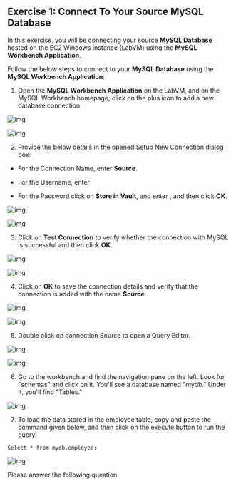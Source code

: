 ## Exercise 1: Connect To Your Source MySQL Database
In this exercise, you will be connecting your source **MySQL Database** hosted on the EC2 Windows Instance (LabVM) using the **MySQL Workbench Application**.

Follow the below steps to connect to your **MySQL Database** using the **MySQL Workbench Application**:

1. Open the **MySQL Workbench Application** on the LabVM, and on the MySQL Workbench homepage, click on the plus icon to add a new database connection.

![img](screenshots/th5.png)

![img](screenshots/th6.png)

2. Provide the below details in the opened Setup New Connection dialog box:

- For the Connection Name, enter **Source**.

- For the Username, enter

- For the Password click on **Store in Vault**, and enter , and then click **OK**.

![img](screenshots/th7.png)

![img](screenshots/th8.png)

3. Click on **Test Connection** to verify whether the connection with MySQL is successful and then click **OK**.

![img](screenshots/th9.png)

![img](screenshots/th10.png)

4. Click on **OK** to save the connection details and verify that the connection is added with the name **Source**.

![img](screenshots/th11.png)

![img](screenshots/th12.png)

5. Double click on connection Source to open a Query Editor.

![img](screenshots/th13.png)

![img](screenshots/th14.png)

6. Go to the workbench and find the navigation pane on the left. Look for "schemas" and click on it. You'll see a database named "mydb." Under it, you'll find "Tables."

![img](screenshots/th15.png)

7. To load the data stored in the employee table, copy and paste the command given below, and then click on the execute button to run the query.

```
Select * from mydb.employee;
```
![img](screenshots/th16.png)

Please answer the following question
<question source = "https://raw.githubusercontent.com/Raghukashyap1143/raghu/main/Question1.md" />
